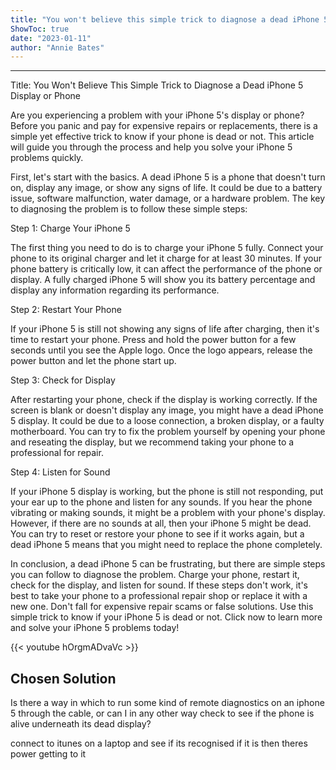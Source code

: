 ```yaml
---
title: "You won't believe this simple trick to diagnose a dead iPhone 5 display or phone - click now to learn more!"
ShowToc: true 
date: "2023-01-11"
author: "Annie Bates"
---
```

*****
Title: You Won't Believe This Simple Trick to Diagnose a Dead iPhone 5 Display or Phone

Are you experiencing a problem with your iPhone 5's display or phone? Before you panic and pay for expensive repairs or replacements, there is a simple yet effective trick to know if your phone is dead or not. This article will guide you through the process and help you solve your iPhone 5 problems quickly.

First, let's start with the basics. A dead iPhone 5 is a phone that doesn't turn on, display any image, or show any signs of life. It could be due to a battery issue, software malfunction, water damage, or a hardware problem. The key to diagnosing the problem is to follow these simple steps:

Step 1: Charge Your iPhone 5

The first thing you need to do is to charge your iPhone 5 fully. Connect your phone to its original charger and let it charge for at least 30 minutes. If your phone battery is critically low, it can affect the performance of the phone or display. A fully charged iPhone 5 will show you its battery percentage and display any information regarding its performance.

Step 2: Restart Your Phone

If your iPhone 5 is still not showing any signs of life after charging, then it's time to restart your phone. Press and hold the power button for a few seconds until you see the Apple logo. Once the logo appears, release the power button and let the phone start up.

Step 3: Check for Display

After restarting your phone, check if the display is working correctly. If the screen is blank or doesn't display any image, you might have a dead iPhone 5 display. It could be due to a loose connection, a broken display, or a faulty motherboard. You can try to fix the problem yourself by opening your phone and reseating the display, but we recommend taking your phone to a professional for repair.

Step 4: Listen for Sound

If your iPhone 5 display is working, but the phone is still not responding, put your ear up to the phone and listen for any sounds. If you hear the phone vibrating or making sounds, it might be a problem with your phone's display. However, if there are no sounds at all, then your iPhone 5 might be dead. You can try to reset or restore your phone to see if it works again, but a dead iPhone 5 means that you might need to replace the phone completely.

In conclusion, a dead iPhone 5 can be frustrating, but there are simple steps you can follow to diagnose the problem. Charge your phone, restart it, check for the display, and listen for sound. If these steps don't work, it's best to take your phone to a professional repair shop or replace it with a new one. Don't fall for expensive repair scams or false solutions. Use this simple trick to know if your iPhone 5 is dead or not. Click now to learn more and solve your iPhone 5 problems today!

{{< youtube hOrgmADvaVc >}} 



## Chosen Solution
 Is there a way in which to run some kind of remote diagnostics on an iphone 5 through the cable, or can I in any other way check to see if the phone is alive underneath its dead display?

 connect to itunes on a laptop and see if its recognised if it is then theres power getting to it




